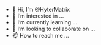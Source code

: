 - 👋 Hi, I’m @HyterMatrix
- 👀 I’m interested in ...
- 🌱 I’m currently learning ...
- 💞️ I’m looking to collaborate on ...
- 📫 How to reach me ...

<!---
HyterMatrix/HyterMatrix is a ✨ special ✨ repository because its `README.md` (this file) appears on your GitHub profile.
You can click the Preview link to take a look at your changes.
--->
